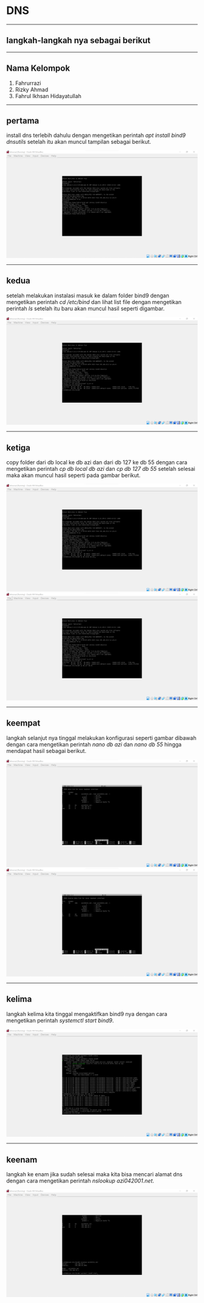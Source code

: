 # DNS
---
## langkah-langkah nya sebagai berikut
---
## Nama Kelompok
1. Fahrurrazi 
2. Rizky Ahmad
3. Fahrul Ikhsan Hidayatullah
---
**pertama**
---
install dns terlebih dahulu dengan mengetikan perintah *apt install bind9 dnsutils* setelah itu akan muncul tampilan sebagai berikut.

<img src="Gambar/install_dns_terlebih_dahulu.png">

---
**kedua**
---
setelah melakukan instalasi masuk ke dalam folder bind9 dengan mengetikan perintah *cd /etc/bind* dan lihat list file dengan mengetikan perintah *ls* setelah itu baru akan muncul hasil seperti digambar.

<img src="Gambar/masuk_ke_folder_bind_kemudian_lihat_list_file.png">

---
**ketiga**
---
copy folder dari db local ke db azi dan dari db 127 ke db 55 dengan cara mengetikan perintah *cp db local db azi* dan *cp db 127 db 55* setelah selesai maka akan muncul hasil seperti pada gambar berikut.

<img src="Gambar/copy_db_local_ke_db_azi.png">

<img src="Gambar/copy_db_127_ke_db_55.png">

---
**keempat**
---
langkah selanjut nya tinggal melakukan konfigurasi seperti gambar dibawah dengan cara mengetikan perintah *nano db azi* dan *nano db 55* hingga mendapat hasil sebagai berikut.

<img src="Gambar/atur_isi_database_azi_dengan_konfigurasi_sebagai_berikut.png">

<img src="Gambar/atur_isi_database_55_dengan_konfigurasi_sebagai_berikut.png">

---
**kelima**
---
langkah kelima kita tinggal mengaktifkan bind9 nya dengan cara mengetikan perintah *systemctl start bind9*.

<img src="Gambar/coba_cek_status_bind9.png">

---
**keenam**
---
langkah ke enam jika sudah selesai maka kita bisa mencari alamat dns dengan cara mengetikan perintah *nslookup azi042001.net*.

<img src="Gambar/cari_alamat_dengan_mengetikan_nslookup_nama_domain.png">



